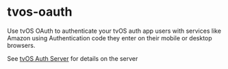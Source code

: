 # tvos-oauth

Use tvOS OAuth to authenticate your tvOS auth app users with services like Amazon using Authentication code they enter on their mobile or desktop browsers.

See [tvOS Auth Server](https://github.com/rabahs/tvos-oauth-server) for details on the server 
